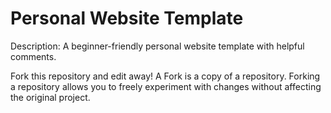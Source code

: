 # Personal Website Template

Description: A beginner-friendly personal website template with helpful comments.

Fork this repository and edit away!
A Fork is a copy of a repository. Forking a repository allows you to freely experiment with changes without affecting the original project.

